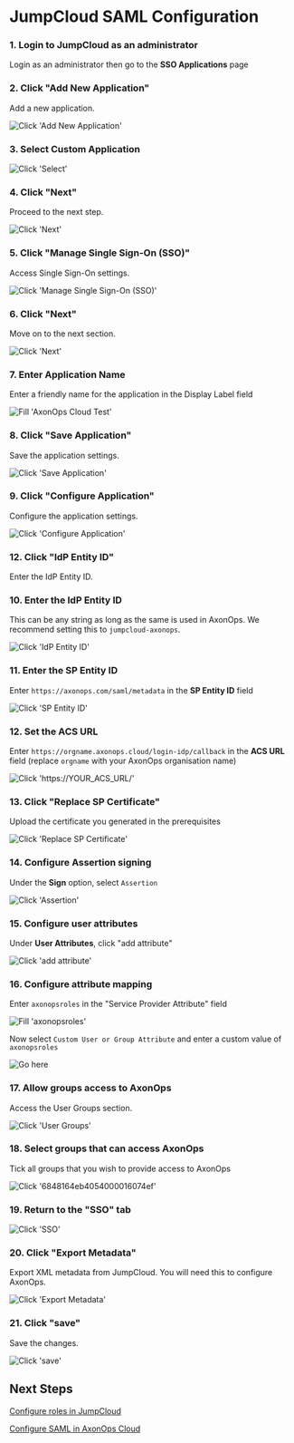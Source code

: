 # JumpCloud SAML Configuration

### 1\. Login to JumpCloud as an administrator
Login as an administrator then go to the **SSO Applications** page

### 2\. Click "Add New Application"

Add a new application.

![Click 'Add New Application'](img/01-jumpcloud-app/image-0.png)

### 3\. Select Custom Application

![Click 'Select'](img/01-jumpcloud-app/image-1.png)

### 4\. Click "Next"

Proceed to the next step.

![Click 'Next'](img/01-jumpcloud-app/image-2.png)

### 5\. Click "Manage Single Sign-On (SSO)"

Access Single Sign-On settings.

![Click 'Manage Single Sign-On (SSO)'](img/01-jumpcloud-app/image-3.png)

### 6\. Click "Next"

Move on to the next section.

![Click 'Next'](img/01-jumpcloud-app/image-4.png)

### 7\. Enter Application Name

Enter a friendly name for the application in the Display Label field

![Fill 'AxonOps Cloud Test'](img/01-jumpcloud-app/image-5.png)

### 8\. Click "Save Application"

Save the application settings.

![Click 'Save Application'](img/01-jumpcloud-app/image-6.png)

### 9\. Click "Configure Application"

Configure the application settings.

![Click 'Configure Application'](img/01-jumpcloud-app/image-7.png)

### 12\. Click "IdP Entity ID"

Enter the IdP Entity ID.


### 10\. Enter the IdP Entity ID

This can be any string as long as the same is used in AxonOps. We recommend setting this to `jumpcloud-axonops`.

![Click 'IdP Entity ID'](img/01-jumpcloud-app/image-8.png)

### 11\. Enter the SP Entity ID

Enter `https://axonops.com/saml/metadata` in the **SP Entity ID** field

![Click 'SP Entity ID'](img/01-jumpcloud-app/image-9.png)

### 12\. Set the ACS URL

Enter `https://orgname.axonops.cloud/login-idp/callback` in the **ACS URL** field (replace `orgname` with your AxonOps organisation name)

![Click 'https://YOUR_ACS_URL/'](img/01-jumpcloud-app/image-10.png)

### 13\. Click "Replace SP Certificate"

Upload the certificate you generated in the prerequisites

![Click 'Replace SP Certificate'](img/01-jumpcloud-app/image-11.png)

### 14\. Configure Assertion signing

Under the **Sign** option, select `Assertion`

![Click 'Assertion'](img/01-jumpcloud-app/image-12.png)

### 15\. Configure user attributes

Under **User Attributes**, click "add attribute"

![Click 'add attribute'](img/01-jumpcloud-app/image-13.png)

### 16\. Configure attribute mapping

Enter `axonopsroles` in the "Service Provider Attribute" field

![Fill 'axonopsroles'](img/01-jumpcloud-app/image-14.png)

Now select `Custom User or Group Attribute` and enter a custom value of `axonopsroles`

![Go here](img/01-jumpcloud-app/image-15.png)

### 17\. Allow groups access to AxonOps

Access the User Groups section.

![Click 'User Groups'](img/01-jumpcloud-app/image-16.png)

### 18\. Select groups that can access AxonOps

Tick all groups that you wish to provide access to AxonOps

![Click '6848164eb4054000016074ef'](img/01-jumpcloud-app/image-17.png)

### 19\. Return to the "SSO" tab

![Click 'SSO'](img/01-jumpcloud-app/image-18.png)

### 20\. Click "Export Metadata"

Export XML metadata from JumpCloud. You will need this to configure AxonOps.

![Click 'Export Metadata'](img/01-jumpcloud-app/image-19.png)

### 21\. Click "save"

Save the changes.

![Click 'save'](img/01-jumpcloud-app/image-20.png)

## Next Steps

[Configure roles in JumpCloud](../02-jumpcloud-roles)

[Configure SAML in AxonOps Cloud](../03-axonops-saml-jumpcloud)
